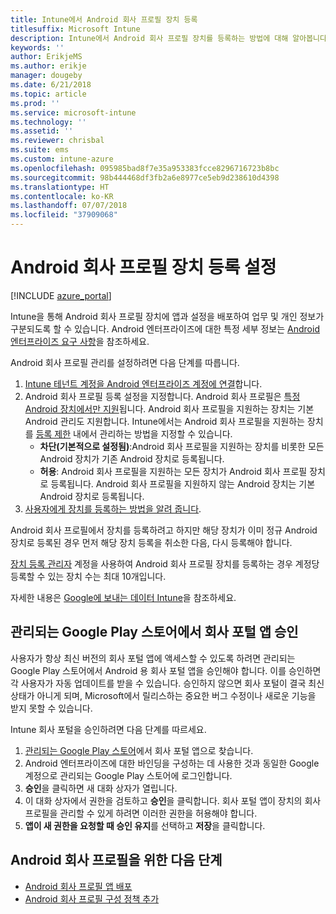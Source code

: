 ```yaml
---
title: Intune에서 Android 회사 프로필 장치 등록
titlesuffix: Microsoft Intune
description: Intune에서 Android 회사 프로필 장치를 등록하는 방법에 대해 알아봅니다.
keywords: ''
author: ErikjeMS
ms.author: erikje
manager: dougeby
ms.date: 6/21/2018
ms.topic: article
ms.prod: ''
ms.service: microsoft-intune
ms.technology: ''
ms.assetid: ''
ms.reviewer: chrisbal
ms.suite: ems
ms.custom: intune-azure
ms.openlocfilehash: 095985bad8f7e35a953383fcce8296716723b8bc
ms.sourcegitcommit: 98b444468df3fb2a6e8977ce5eb9d238610d4398
ms.translationtype: HT
ms.contentlocale: ko-KR
ms.lasthandoff: 07/07/2018
ms.locfileid: "37909068"
---
```

# <a name="set-up-enrollment-of-android-work-profile-devices"></a>Android 회사 프로필 장치 등록 설정

[!INCLUDE [azure_portal](./includes/azure_portal.md)]

Intune을 통해 Android 회사 프로필 장치에 앱과 설정을 배포하여 업무 및 개인 정보가 구분되도록 할 수 있습니다. Android 엔터프라이즈에 대한 특정 세부 정보는 [Android 엔터프라이즈 요구 사항](https://support.google.com/work/android/answer/6174145?hl=en&ref_topic=6151012)을 참조하세요.

Android 회사 프로필 관리를 설정하려면 다음 단계를 따릅니다.

1. [Intune 테넌트 계정을 Android 엔터프라이즈 계정에 연결](connect-intune-android-enterprise.md)합니다.
2. Android 회사 프로필 등록 설정을 지정합니다. Android 회사 프로필은 [특정 Android 장치에서만 지원](https://support.google.com/work/android/answer/6174145?hl=en&ref_topic=6151012%20style=%22target=new_window%22)됩니다. Android 회사 프로필을 지원하는 장치는 기본 Android 관리도 지원합니다. Intune에서는 Android 회사 프로필을 지원하는 장치를 [등록 제한](enrollment-restrictions-set.md) 내에서 관리하는 방법을 지정할 수 있습니다.
    - **차단(기본적으로 설정됨)**:Android 회사 프로필을 지원하는 장치를 비롯한 모든 Android 장치가 기존 Android 장치로 등록됩니다.
    - **허용**: Android 회사 프로필을 지원하는 모든 장치가 Android 회사 프로필 장치로 등록됩니다. Android 회사 프로필을 지원하지 않는 Android 장치는 기본 Android 장치로 등록됩니다.
3. [사용자에게 장치를 등록하는 방법을 알려 줍니다](/intune-user-help/enroll-your-device-in-intune-android.md).


Android 회사 프로필에서 장치를 등록하려고 하지만 해당 장치가 이미 정규 Android 장치로 등록된 경우 먼저 해당 장치 등록을 취소한 다음, 다시 등록해야 합니다.

[장치 등록 관리자](device-enrollment-manager-enroll.md) 계정을 사용하여 Android 회사 프로필 장치를 등록하는 경우 계정당 등록할 수 있는 장치 수는 최대 10개입니다.

자세한 내용은 [Google에 보내는 데이터 Intune](data-intune-sends-to-google.md)을 참조하세요.

## <a name="approve-the-company-portal-app-in-the-managed-google-play-store"></a>관리되는 Google Play 스토어에서 회사 포털 앱 승인

사용자가 항상 최신 버전의 회사 포털 앱에 액세스할 수 있도록 하려면 관리되는 Google Play 스토어에서 Android 용 회사 포털 앱을 승인해야 합니다. 이를 승인하면 각 사용자가 자동 업데이트를 받을 수 있습니다. 승인하지 않으면 회사 포털이 결국 최신 상태가 아니게 되며, Microsoft에서 릴리스하는 중요한 버그 수정이나 새로운 기능을 받지 못할 수 있습니다.

Intune 회사 포털을 승인하려면 다음 단계를 따르세요.

1.  [관리되는 Google Play 스토어](https://play.google.com/work/apps/details?id=com.microsoft.windowsintune.companyportal)에서 회사 포털 앱으로 찾습니다.
2.  Android 엔터프라이즈에 대한 바인딩을 구성하는 데 사용한 것과 동일한 Google 계정으로 관리되는 Google Play 스토어에 로그인합니다.
3.  **승인**을 클릭하면 새 대화 상자가 열립니다.
4.  이 대화 상자에서 권한을 검토하고 **승인**을 클릭합니다. 회사 포털 앱이 장치의 회사 프로필을 관리할 수 있게 하려면 이러한 권한을 허용해야 합니다.
5.  **앱이 새 권한을 요청할 때 승인 유지**를 선택하고 **저장**을 클릭합니다.

## <a name="next-steps-for-android-work-profiles"></a>Android 회사 프로필을 위한 다음 단계
- [Android 회사 프로필 앱 배포](store-apps-android.md)
- [Android 회사 프로필 구성 정책 추가](device-profiles.md)